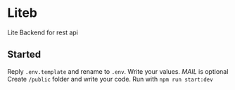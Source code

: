 # Liteb

Lite Backend for rest api

## Started

Reply `.env.template` and rename to `.env`. Write your values. _MAIL_ is optional
Create `/public` folder and write your code.
Run with `npm run start:dev`
